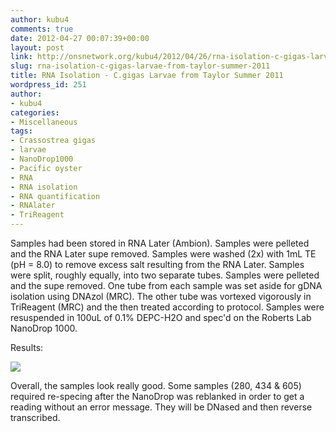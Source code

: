 ```yaml
---
author: kubu4
comments: true
date: 2012-04-27 00:07:39+00:00
layout: post
link: http://onsnetwork.org/kubu4/2012/04/26/rna-isolation-c-gigas-larvae-from-taylor-summer-2011/
slug: rna-isolation-c-gigas-larvae-from-taylor-summer-2011
title: RNA Isolation - C.gigas Larvae from Taylor Summer 2011
wordpress_id: 251
author:
- kubu4
categories:
- Miscellaneous
tags:
- Crassostrea gigas
- larvae
- NanoDrop1000
- Pacific oyster
- RNA
- RNA isolation
- RNA quantification
- RNAlater
- TriReagent
---
```


Samples had been stored in RNA Later (Ambion). Samples were pelleted and the RNA Later supe removed. Samples were washed (2x) with 1mL TE (pH = 8.0) to remove excess salt resulting from the RNA Later. Samples were split, roughly equally, into two separate tubes. Samples were pelleted and the supe removed. One tube from each sample was set aside for gDNA isolation using DNAzol (MRC). The other tube was vortexed vigorously in TriReagent (MRC) and the then treated according to protocol. Samples were resuspended in 100uL of 0.1% DEPC-H2O and spec'd on the Roberts Lab NanoDrop 1000.

Results:

![](http://eagle.fish.washington.edu/Arabidopsis/RNA%20Spec%20Readings/20120426%20RNA%20ODs-01.JPG)

Overall, the samples look really good. Some samples (280, 434 & 605) required re-specing after the NanoDrop was reblanked in order to get a reading without an error message. They will be DNased and then reverse transcribed.
